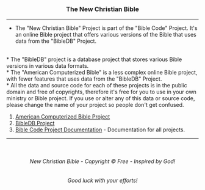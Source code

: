 <h3 align="center">The New Christian Bible</h3>

---
* The "New Christian Bible" Project is part of the "Bible Code" Project. It's an online Bible project that offers various versions of the Bible that uses data from the "BibleDB" Project.
<br>
* The "BibleDB" project is a database project that stores various Bible versions in various data formats.
<br>
* The "American Computerized Bible" is a less complex online Bible project, with fewer features that uses data from the "BibleDB" Project.
<br>
* All the data and source code for each of these projects is in the public domain and free of copyrights, therefore it's free for you to use in your own ministry or Bible project. If you use or alter any of this data or source code, please change the name of your project so people don't get confused.

1. [American Computerized Bible Project](https://github.com/ACB-Bible/AmericanComputerizedBible)
2. [BibleDB Project](https://github.com/ACB-Bible/BibleDB)
3. [Bible Code Project Documentation](https://github.com/ACB-Bible/Bible-Code) - Documentation for all projects.
---

<br>

<h6 align="center" title="God's Word Is Not For Sale">New Christian Bible - Copyright © Free - Inspired by God!</h3>
<h6 align="center">Good luck with your efforts!</h6>
